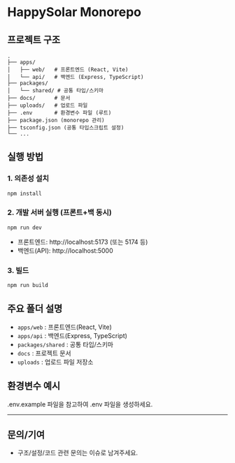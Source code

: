 # HappySolar Monorepo

## 프로젝트 구조

```
.
├── apps/
│   ├── web/   # 프론트엔드 (React, Vite)
│   └── api/   # 백엔드 (Express, TypeScript)
├── packages/
│   └── shared/ # 공통 타입/스키마
├── docs/      # 문서
├── uploads/   # 업로드 파일
├── .env       # 환경변수 파일 (루트)
├── package.json (monorepo 관리)
├── tsconfig.json (공통 타입스크립트 설정)
└── ...
```

## 실행 방법

### 1. 의존성 설치
```bash
npm install
```

### 2. 개발 서버 실행 (프론트+백 동시)
```bash
npm run dev
```
- 프론트엔드: http://localhost:5173 (또는 5174 등)
- 백엔드(API): http://localhost:5000

### 3. 빌드
```bash
npm run build
```

## 주요 폴더 설명
- `apps/web` : 프론트엔드(React, Vite)
- `apps/api` : 백엔드(Express, TypeScript)
- `packages/shared` : 공통 타입/스키마
- `docs` : 프로젝트 문서
- `uploads` : 업로드 파일 저장소

## 환경변수 예시
.env.example 파일을 참고하여 .env 파일을 생성하세요.

---

## 문의/기여
- 구조/설정/코드 관련 문의는 이슈로 남겨주세요.